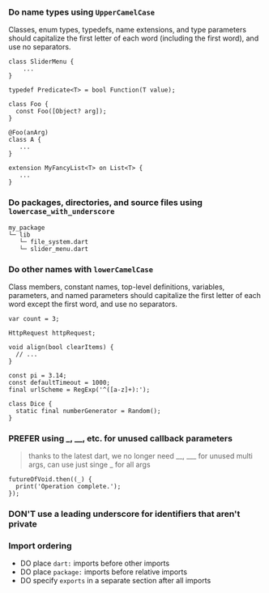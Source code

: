 ### Do name types using `UpperCamelCase`
Classes, enum types, typedefs, name extensions, and type parameters should capitalize the first letter of each word (including the first word), and use no separators.
</br>
```
class SliderMenu {
    ...
}

typedef Predicate<T> = bool Function(T value);

class Foo {
  const Foo([Object? arg]);
}

@Foo(anArg)
class A {
   ...
}

extension MyFancyList<T> on List<T> {
   ...
}
```

### Do packages, directories, and source files using `lowercase_with_underscore`

``` 
my_package
└─ lib
   └─ file_system.dart
   └─ slider_menu.dart
```

### Do other names with `lowerCamelCase`
Class members, constant names, top-level definitions, variables, parameters, and named parameters should capitalize the first letter of each word except the first word, and use no separators.
``` 
var count = 3;

HttpRequest httpRequest;

void align(bool clearItems) {
  // ...
}

const pi = 3.14;
const defaultTimeout = 1000;
final urlScheme = RegExp('^([a-z]+):');

class Dice {
  static final numberGenerator = Random();
}
```

### PREFER using _, __, etc. for unused callback parameters
>thanks to the latest dart, we no longer need __, ___ for unused multi args, can use just singe _ for all args 

``` 
futureOfVoid.then((_) {
  print('Operation complete.');
});
```

### DON'T use a leading underscore for identifiers that aren't private

### Import ordering
- DO place `dart:` imports before other imports
- DO place `package:` imports before relative imports
- DO specify `exports` in a separate section after all imports

